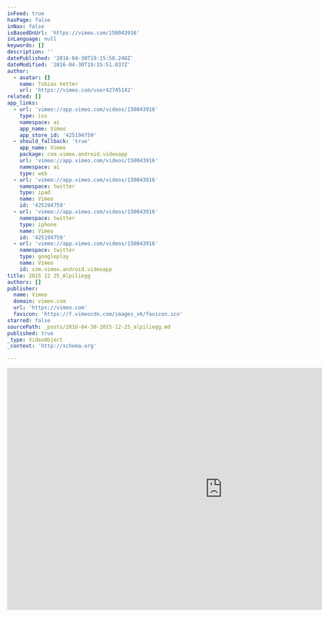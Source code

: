 ```yaml
---
inFeed: true
hasPage: false
inNav: false
isBasedOnUrl: 'https://vimeo.com/150043916'
inLanguage: null
keywords: []
description: ''
datePublished: '2016-04-30T19:15:58.248Z'
dateModified: '2016-04-30T19:15:51.037Z'
author:
  - avatar: {}
    name: Tobias Vetter
    url: 'https://vimeo.com/user42745142'
related: []
app_links:
  - url: 'vimeo://app.vimeo.com/videos/150043916'
    type: ios
    namespace: ai
    app_name: Vimeo
    app_store_id: '425194759'
  - should_fallback: 'true'
    app_name: Vimeo
    package: com.vimeo.android.videoapp
    url: 'vimeo://app.vimeo.com/videos/150043916'
    namespace: ai
    type: web
  - url: 'vimeo://app.vimeo.com/videos/150043916'
    namespace: twitter
    type: ipad
    name: Vimeo
    id: '425194759'
  - url: 'vimeo://app.vimeo.com/videos/150043916'
    namespace: twitter
    type: iphone
    name: Vimeo
    id: '425194759'
  - url: 'vimeo://app.vimeo.com/videos/150043916'
    namespace: twitter
    type: googleplay
    name: Vimeo
    id: com.vimeo.android.videoapp
title: 2015 12 25_Alpiliegg
authors: []
publisher:
  name: Vimeo
  domain: vimeo.com
  url: 'https://vimeo.com'
  favicon: 'https://f.vimeocdn.com/images_v6/favicon.ico'
starred: false
sourcePath: _posts/2016-04-30-2015-12-25_alpiliegg.md
published: true
_type: VideoObject
_context: 'http://schema.org'

---
```

<iframe src="https://cdn.embedly.com/widgets/media.html?src=https%3A%2F%2Fplayer.vimeo.com%2Fvideo%2F150043916&amp;src_secure=1&amp;url=https%3A%2F%2Fvimeo.com%2F150043916&amp;image=https%3A%2F%2Fi.vimeocdn.com%2Fvideo%2F549418277_1280x720.jpg&amp;key=b7d04c9b404c499eba89ee7072e1c4f7&amp;type=text%2Fhtml&amp;schema=vimeo" width="1000" height="563" scrolling="no" frameborder="0" allowfullscreen="" style=""></iframe>